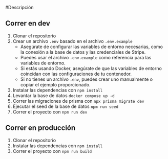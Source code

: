 #Descripción

## Correr en dev

1. Clonar el repositorio
2. Crear un archivo `.env` basado en el archivo `.env.example`
   - Asegúrate de configurar las variables de entorno necesarias, como la conexión a la base de datos y las credenciales de Stripe.
   - Puedes usar el archivo `.env.example` como referencia para las variables de entorno.
   - Si estás usando Docker, asegúrate de que las variables de entorno coincidan con las configuraciones de tu contenedor.
   - Si no tienes un archivo `.env`, puedes crear uno manualmente o copiar el ejemplo proporcionado.
3. Instalar las dependencias con `npm install`
4. Levantar la base de datos `docker compose up -d`
5. Correr las migraciones de prisma con `npx prisma migrate dev`
6. Ejecutar el seed de la base de datos `npm run seed`
7. Correr el proyecto con `npm run dev`



## Correr en producción
1. Clonar el repositorio
2. Instalar las dependencias con `npm install`
3. Correr el proyecto con `npm run build`